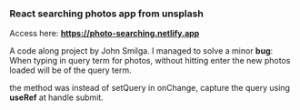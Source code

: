 ### React searching photos app from unsplash

Access here: **https://photo-searching.netlify.app**

A code along project by John Smilga. I managed to solve a minor **bug**: When typing in query term for photos, without hitting enter the new photos loaded will be of the query term.

the method was instead of setQuery in onChange, capture the query using **useRef** at handle submit.
